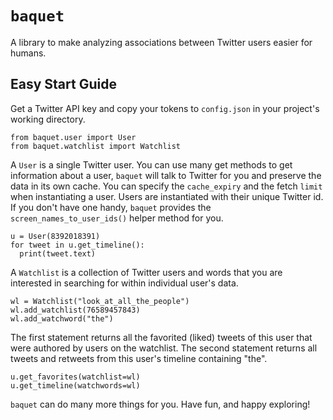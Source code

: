 # `baquet`
A library to make analyzing associations between Twitter users easier for humans.

## Easy Start Guide
Get a Twitter API key and copy your tokens to `config.json` in your project's working directory.

```
from baquet.user import User
from baquet.watchlist import Watchlist
```

A `User` is a single Twitter user. You can use many get methods to get information about a user, `baquet` will talk to Twitter for you and preserve the data in its own cache. You can specify the `cache_expiry` and the fetch `limit` when instantiating a user. Users are instantiated with their unique Twitter id. If you don't have one handy, `baquet` provides the `screen_names_to_user_ids()` helper method for you.

```
u = User(8392018391)
for tweet in u.get_timeline():
  print(tweet.text)
```

A `Watchlist` is a collection of Twitter users and words that you are interested in searching for within individual user's data.

```
wl = Watchlist("look_at_all_the_people")
wl.add_watchlist(76589457843)
wl.add_watchword("the")
```

The first statement returns all the favorited (liked) tweets of this user that were authored by users on the watchlist. The second statement returns all tweets and retweets from this user's timeline containing "the".

```
u.get_favorites(watchlist=wl)
u.get_timeline(watchwords=wl)
```

`baquet` can do many more things for you. Have fun, and happy exploring!
